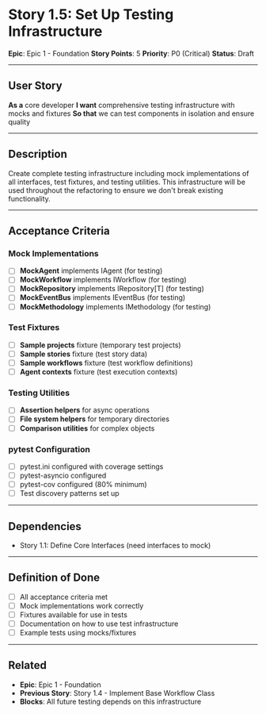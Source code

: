 # Story 1.5: Set Up Testing Infrastructure

**Epic**: Epic 1 - Foundation
**Story Points**: 5
**Priority**: P0 (Critical)
**Status**: Draft

---

## User Story

**As a** core developer
**I want** comprehensive testing infrastructure with mocks and fixtures
**So that** we can test components in isolation and ensure quality

---

## Description

Create complete testing infrastructure including mock implementations of all interfaces, test fixtures, and testing utilities. This infrastructure will be used throughout the refactoring to ensure we don't break existing functionality.

---

## Acceptance Criteria

### Mock Implementations

- [ ] **MockAgent** implements IAgent (for testing)
- [ ] **MockWorkflow** implements IWorkflow (for testing)
- [ ] **MockRepository** implements IRepository[T] (for testing)
- [ ] **MockEventBus** implements IEventBus (for testing)
- [ ] **MockMethodology** implements IMethodology (for testing)

### Test Fixtures

- [ ] **Sample projects** fixture (temporary test projects)
- [ ] **Sample stories** fixture (test story data)
- [ ] **Sample workflows** fixture (test workflow definitions)
- [ ] **Agent contexts** fixture (test execution contexts)

### Testing Utilities

- [ ] **Assertion helpers** for async operations
- [ ] **File system helpers** for temporary directories
- [ ] **Comparison utilities** for complex objects

### pytest Configuration

- [ ] pytest.ini configured with coverage settings
- [ ] pytest-asyncio configured
- [ ] pytest-cov configured (80% minimum)
- [ ] Test discovery patterns set up

---

## Dependencies

- Story 1.1: Define Core Interfaces (need interfaces to mock)

---

## Definition of Done

- [ ] All acceptance criteria met
- [ ] Mock implementations work correctly
- [ ] Fixtures available for use in tests
- [ ] Documentation on how to use test infrastructure
- [ ] Example tests using mocks/fixtures

---

## Related

- **Epic**: Epic 1 - Foundation
- **Previous Story**: Story 1.4 - Implement Base Workflow Class
- **Blocks**: All future testing depends on this infrastructure
